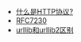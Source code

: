 * [什么是HTTP协议?](https://en.wikipedia.org/wiki/Hypertext_Transfer_Protocol)
* [RFC7230](https://tools.ietf.org/html/rfc7230#page-19)
* [urllib和urllib2区别](http://ver007.com/2015/09/22/276.html)
